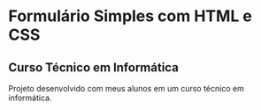# Formulário Simples com HTML e CSS
## Curso Técnico em Informática
Projeto desenvolvido com meus alunos em um curso técnico em informática.

